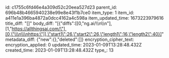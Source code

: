 id: c1755c6fd46e4a309d52c20eea527d23
parent_id: 696b48b4665940238e99e8e43f1b7ce0
item_type: 1
item_id: a411e1a396ba4872a0dcc4162a4c598a
item_updated_time: 1673223979616
title_diff: "[]"
body_diff: "[{\"diffs\":[[0,\"ng.ai/\\\n\\\n\"],[1,\"https://allthingsai.com/\"],[0,\"\\\n\\\nhttps:\"]],\"start1\":26,\"start2\":26,\"length1\":16,\"length2\":40}]"
metadata_diff: {"new":{},"deleted":[]}
encryption_cipher_text: 
encryption_applied: 0
updated_time: 2023-01-09T13:28:48.432Z
created_time: 2023-01-09T13:28:48.432Z
type_: 13